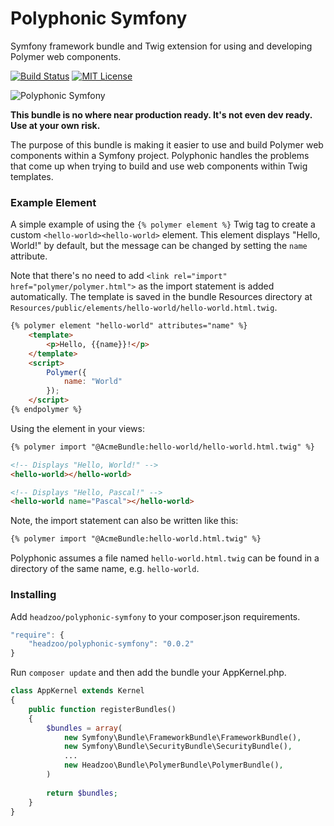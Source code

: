 # Polyphonic Symfony

Symfony framework bundle and Twig extension for using and developing Polymer web components.

[![Build Status](https://img.shields.io/travis/headzoo/polyphonic-symfony/master.svg?style=flat-square)](https://travis-ci.org/headzoo/polyphonic-symfony)
[![MIT License](https://img.shields.io/badge/license-MIT-blue.svg?style=flat-square)](https://raw.githubusercontent.com/headzoo/polyphonic-symfony/master/LICENSE.md)

![Polyphonic Symfony](http://i.imgur.com/DukYX3u.png)


**This bundle is no where near production ready. It's not even dev ready. Use at your own risk.**

The purpose of this bundle is making it easier to use and build Polymer web components within a Symfony project.
Polyphonic handles the problems that come up when trying to build and use web components within Twig templates.

### Example Element
A simple example of using the `{% polymer element %}` Twig tag to create a custom `<hello-world><hello-world>` element.
This element displays "Hello, World!" by default, but the message can be changed by setting the `name` attribute.

Note that there's no need to add `<link rel="import" href="polymer/polymer.html">` as the import statement is added
automatically. The template is saved in the bundle Resources directory at
`Resources/public/elements/hello-world/hello-world.html.twig`.

```html
{% polymer element "hello-world" attributes="name" %}
    <template>
        <p>Hello, {{name}}!</p>
    </template>
    <script>
        Polymer({
            name: "World"
        });
    </script>
{% endpolymer %}
```

Using the element in your views:

```html
{% polymer import "@AcmeBundle:hello-world/hello-world.html.twig" %}

<!-- Displays "Hello, World!" -->
<hello-world></hello-world>

<!-- Displays "Hello, Pascal!" -->
<hello-world name="Pascal"></hello-world>
```

Note, the import statement can also be written like this:

```html
{% polymer import "@AcmeBundle:hello-world.html.twig" %}
```

Polyphonic assumes a file named `hello-world.html.twig` can be found in a directory of the same name, e.g. `hello-world`.

### Installing
Add `headzoo/polyphonic-symfony` to your composer.json requirements.

```javascript
"require": {
    "headzoo/polyphonic-symfony": "0.0.2"
}
```

Run `composer update` and then add the bundle your AppKernel.php.

```php
class AppKernel extends Kernel
{
    public function registerBundles()
    {
        $bundles = array(
            new Symfony\Bundle\FrameworkBundle\FrameworkBundle(),
            new Symfony\Bundle\SecurityBundle\SecurityBundle(),
            ...
            new Headzoo\Bundle\PolymerBundle\PolymerBundle(),
        )
        
        return $bundles;
    }
}
```
